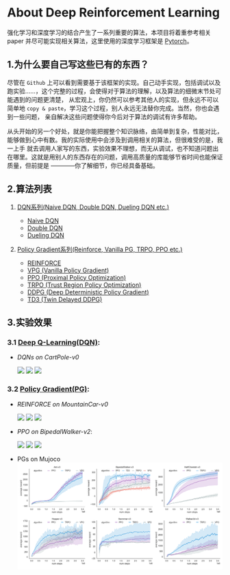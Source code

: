# About Deep Reinforcement Learning

强化学习和深度学习的结合产生了一系列重要的算法，本项目将着重参考相关 paper 并尽可能实现相关算法，这里使用的深度学习框架是 [Pytorch](https://pytorch.org/)。

## 1.为什么要自己写这些已有的东西？

尽管在 `Github` 上可以看到需要基于该框架的实现。自己动手实现，包括调试以及跑实验……，这个完整的过程，会使得对于算法的理解，以及算法的细微末节处可能遇到的问题更清楚，
从宏观上，你仍然可以参考其他人的实现，但永远不可以简单地 `copy & paste`，学习这个过程，别人永远无法替你完成。当然，你也会遇到一些问题，
亲自解决这些问题使得你今后对于算法的调试有许多帮助。

从头开始的另一个好处，就是你能把握整个知识脉络，由简单到复杂，性能对比，能够做到心中有数。我的实际使用中会涉及到调用相关的算法，但很难受的是，我一上手
就去调用人家写的东西，实验效果不理想，而无从调试，也不知道问题出在哪里。这就是用别人的东西存在的问题，调用高质量的库能够节省时间也能保证质量，但前提是
————你了解细节，你已经具备基础。


## 2.算法列表
1. [DQN系列(Naive DQN, Double DQN, Dueling DQN etc.)][1]
    - [Naive DQN][2]
    - [Double DQN][3]
    - [Dueling DQN][4]
    
2. [Policy Gradient系列(Reinforce, Vanilla PG, TRPO, PPO etc.)][8]
    - [REINFORCE][9]
    - [VPG (Vanilla Policy Gradient)][10]
    - [PPO (Proximal Policy Optimization)][11]
    - [TRPO (Trust Region Policy Optimization)][12]
    - [DDPG (Deep Deterministic Policy Gradient)][13]
    - [TD3 (Twin Delayed DDPG)][14]

## 3.实验效果

### 3.1 [Deep Q-Learning(DQN)][1]:

- *DQNs on CartPole-v0*

    <p float="left">
        <img src="DQN/images/DQN.png" width="280"/>
        <img src="DQN/images/DDQN.png" width="280"/>
        <img src="DQN/images/DuelingDQN.png" width="280"/>
    </p>

### 3.2 [Policy Gradient(PG)][8]:

- *REINFORCE on MountainCar-v0*
    
    <p float="left">
        <img src="PolicyGradient/images/reinforce-mountaincar.gif" width="280"/>
        <img src="PolicyGradient/images/reinforce%20MountainCar-v0.png" width="280"/>
        <img src="PolicyGradient/images/reinforce%20with%20Baseline%20MountainCar-v0.png" width="280"/>
    </p>

- *PPO on BipedalWalker-v2*:

    <p float="left">
        <img src="PolicyGradient/images/ppo-bipedalWalker-v2.gif" width="280"/>
        <img src="PolicyGradient/images/ppo%20BipedalWalker-v2.png" width="280"/>
        <img src="PolicyGradient/images/ppo-mini_batch%20BipedalWalker-v2.png" width="280">
    </p>

- PGs on Mujoco
![Bechmarks for mujoco](PolicyGradient/images/bench_pg.png)


[1]: DQN
[2]: DQN/NaiveDQN.py
[3]: DQN/DoubleDQN.py
[4]: DQN/DuelingDQN.py
[5]: DQN/images/DQN.png
[6]: DQN/images/DDQN.png
[7]: DQN/images/DuelingDQN.png
[8]: PolicyGradient
[9]: PolicyGradient/REINFORCE
[10]: PolicyGradient/VPG
[11]: PolicyGradient/PPO
[12]: PolicyGradient/TRPO
[13]: PolicyGradient/DDPG
[14]: PolicyGradient/TD3
